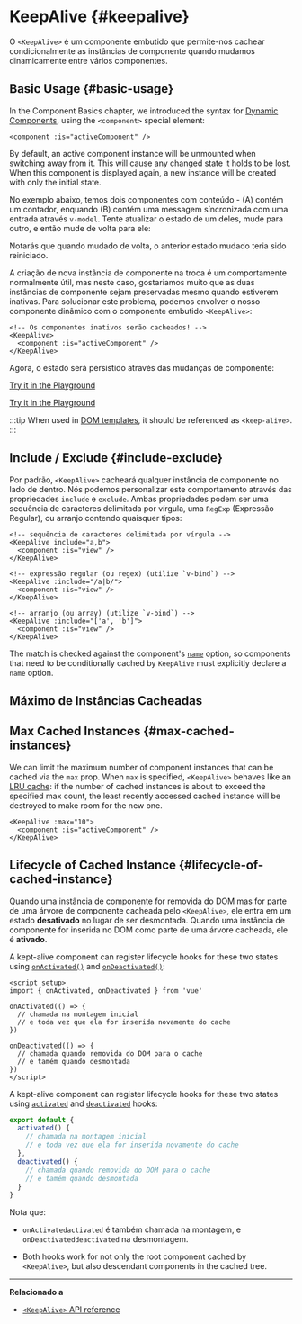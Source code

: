 <script setup>
import SwitchComponent from './keep-alive-demos/SwitchComponent.vue'
</script>

# KeepAlive {#keepalive}

O `<KeepAlive>` é um componente embutido que permite-nos cachear condicionalmente as instâncias de componente quando mudamos dinamicamente entre vários componentes.

## Basic Usage {#basic-usage}

In the Component Basics chapter, we introduced the syntax for [Dynamic Components](/guide/essentials/component-basics#dynamic-components), using the `<component>` special element:

```vue-html
<component :is="activeComponent" />
```

By default, an active component instance will be unmounted when switching away from it. This will cause any changed state it holds to be lost. When this component is displayed again, a new instance will be created with only the initial state.

No exemplo abaixo, temos dois componentes com conteúdo - (A) contém um contador, enquando (B) contém uma messagem síncronizada com uma entrada através `v-model`. Tente atualizar o estado de um deles, mude para outro, e então mude de volta para ele: 

<SwitchComponent />

Notarás que quando mudado de volta, o anterior estado mudado teria sido reiniciado.

A criação de nova instância de componente na troca é um comportamente normalmente útil, mas neste caso, gostariamos muito que as duas instâncias de componente sejam preservadas mesmo quando estiverem inativas. Para solucionar este problema, podemos envolver o nosso componente dinâmico com o componente embutido `<KeepAlive>`:

```vue-html
<!-- Os componentes inativos serão cacheados! -->
<KeepAlive>
  <component :is="activeComponent" />
</KeepAlive>
```

Agora, o estado será persistido através das mudanças de componente:

<SwitchComponent use-KeepAlive />

<div class="composition-api">

[Try it in the Playground](https://play.vuejs.org/#eNqtUsFOwzAM/RWrl4IGC+cqq2h3RFw495K12YhIk6hJi1DVf8dJSllBaAJxi+2XZz8/j0lhzHboeZIl1NadMA4sd73JKyVaozsHI9hnJqV+feJHmODY6RZS/JEuiL1uTTEXtiREnnINKFeAcgZUqtbKOqj7ruPKwe6s2VVguq4UJXEynAkDx1sjmeMYAdBGDFBLZu2uShre6ioJeaxIduAyp0KZ3oF7MxwRHWsEQmC4bXXDJWbmxpjLBiZ7DwptMUFyKCiJNP/BWUbO8gvnA+emkGKIgkKqRrRWfh+Z8MIWwpySpfbxn6wJKMGV4IuSs0UlN1HVJae7bxYvBuk+2IOIq7sLnph8P9u5DJv5VfpWWLaGqTzwZTCOM/M0IaMvBMihd04ruK+lqF/8Ajxms8EFbCiJxR8khsP6ncQosLWnWV6a/kUf2nqu75Fby04chA0iPftaYryhz6NBRLjdtajpHZTWPio=)

</div>
<div class="options-api">

[Try it in the Playground](https://play.vuejs.org/#eNqtU8tugzAQ/JUVl7RKWveMXFTIseofcHHAiawasPxArRD/3rVNSEhbpVUrIWB3x7PM7jAkuVL3veNJmlBTaaFsVraiUZ22sO0alcNedw2s7kmIPHS1ABQLQDEBAMqWvwVQzffMSQuDz1aI6VreWpPCEBtsJppx4wE1s+zmNoIBNLdOt8cIjzut8XAKq3A0NAIY/QNveFEyi8DA8kZJZjlGALQWPVSSGfNYJjVvujIJeaxItuMyo6JVzoJ9VxwRmtUCIdDfNV3NJWam5j7HpPOY8BEYkwxySiLLP1AWkbK4oHzmXOVS9FFOSM3jhFR4WTNfRslcO54nSwJKcCD4RsnZmJJNFPXJEl8t88quOuc39fCrHalsGyWcnJL62apYNoq12UQ8DLEFjCMy+kKA7Jy1XQtPlRTVqx+Jx6zXOJI1JbH4jejg3T+KbswBzXnFlz9Tjes/V/3CjWEHDsL/OYNvdCE8Wu3kLUQEhy+ljh+brFFu)

</div>

:::tip
When used in [DOM templates](/guide/essentials/component-basics#dom-template-parsing-caveats), it should be referenced as `<keep-alive>`.
:::

## Include / Exclude {#include-exclude}

Por padrão, `<KeepAlive>` cacheará qualquer instância de componente no lado de dentro. Nós podemos personalizar este comportamento através das propriedades `include` e `exclude`. Ambas propriedades podem ser uma sequência de caracteres delimitada por vírgula, uma `RegExp` (Expressão Regular), ou arranjo contendo quaisquer tipos:

```vue-html
<!-- sequência de caracteres delimitada por vírgula -->
<KeepAlive include="a,b">
  <component :is="view" />
</KeepAlive>

<!-- expressão regular (ou regex) (utilize `v-bind`) -->
<KeepAlive :include="/a|b/">
  <component :is="view" />
</KeepAlive>

<!-- arranjo (ou array) (utilize `v-bind`) -->
<KeepAlive :include="['a', 'b']">
  <component :is="view" />
</KeepAlive>
```

The match is checked against the component's [`name`](/api/options-misc#name) option, so components that need to be conditionally cached by `KeepAlive` must explicitly declare a `name` option.

## Máximo de Instâncias Cacheadas

## Max Cached Instances {#max-cached-instances}

We can limit the maximum number of component instances that can be cached via the `max` prop. When `max` is specified, `<KeepAlive>` behaves like an [LRU cache](<https://en.wikipedia.org/wiki/Cache_replacement_policies#Least_recently_used_(LRU)>): if the number of cached instances is about to exceed the specified max count, the least recently accessed cached instance will be destroyed to make room for the new one.

```vue-html
<KeepAlive :max="10">
  <component :is="activeComponent" />
</KeepAlive>
```

## Lifecycle of Cached Instance {#lifecycle-of-cached-instance}

Quando uma instância de componente for removida do DOM mas for parte de uma árvore de componente cacheada pelo  `<KeepAlive>`, ele entra em um estado **desativado** no lugar de ser desmontada. Quando uma instância de componente for inserida no DOM como parte de uma árvore cacheada, ele é **ativado**.

<div class="composition-api">

A kept-alive component can register lifecycle hooks for these two states using [`onActivated()`](/api/composition-api-lifecycle#onactivated) and [`onDeactivated()`](/api/composition-api-lifecycle#ondeactivated):

```vue
<script setup>
import { onActivated, onDeactivated } from 'vue'

onActivated(() => {
  // chamada na montagem inicial
  // e toda vez que ela for inserida novamente do cache
})

onDeactivated(() => {
  // chamada quando removida do DOM para o cache
  // e tamém quando desmontada
})
</script>
```

</div>
<div class="options-api">

A kept-alive component can register lifecycle hooks for these two states using [`activated`](/api/options-lifecycle#activated) and [`deactivated`](/api/options-lifecycle#deactivated) hooks:

```js
export default {
  activated() {
    // chamada na montagem inicial
    // e toda vez que ela for inserida novamente do cache
  },
  deactivated() {
    // chamada quando removida do DOM para o cache
    // e tamém quando desmontada
  }
}
```

</div>

Nota que:

- <span class="composition-api">`onActivated`</span><span class="options-api">`activated`</span> é também chamada na montagem, e <span class="composition-api">`onDeactivated`</span><span class="options-api">`deactivated`</span> na desmontagem.

- Both hooks work for not only the root component cached by `<KeepAlive>`, but also descendant components in the cached tree.

---

**Relacionado a**

- [`<KeepAlive>` API reference](/api/built-in-components#keepalive)
